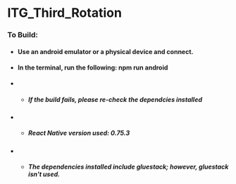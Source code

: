 # ITG_Third_Rotation


### To Build: 

- #### Use an android emulator or a physical device and connect. 
- #### In the terminal, run the following: npm run android

- - ##### If the build fails, please re-check the dependcies installed
- - ##### React Native version used: 0.75.3
- - ##### The dependencies installed include gluestack; however, gluestack isn't used. 
